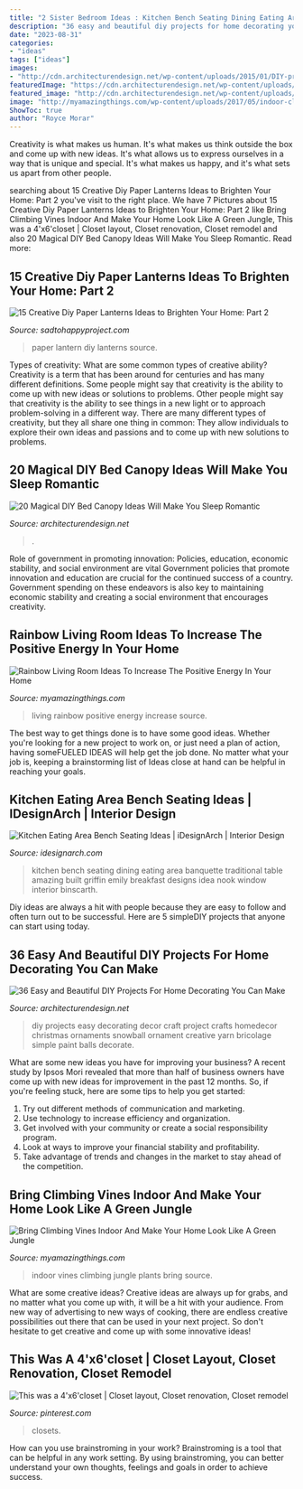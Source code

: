 ```yaml
---
title: "2 Sister Bedroom Ideas : Kitchen Bench Seating Dining Eating Area Banquette Traditional Table Amazing Built Griffin Emily Breakfast Designs Idea Nook Window Interior Binscarth"
description: "36 easy and beautiful diy projects for home decorating you can make"
date: "2023-08-31"
categories:
- "ideas"
tags: ["ideas"]
images:
- "http://cdn.architecturendesign.net/wp-content/uploads/2015/01/DIY-project-for-homedecor-3.jpg"
featuredImage: "https://cdn.architecturendesign.net/wp-content/uploads/2015/07/AD-DIY-Bed-Canopy-5.jpg"
featured_image: "http://cdn.architecturendesign.net/wp-content/uploads/2015/01/DIY-project-for-homedecor-3.jpg"
image: "http://myamazingthings.com/wp-content/uploads/2017/05/indoor-climbing-plants-8.jpg"
ShowToc: true
author: "Royce Morar"
---
```



Creativity is what makes us human. It's what makes us think outside the box and come up with new ideas. It's what allows us to express ourselves in a way that is unique and special. It's what makes us happy, and it's what sets us apart from other people.

	

		
searching about 15 Creative Diy Paper Lanterns Ideas to Brighten Your Home: Part 2 you've visit to the right place. We have 7 Pictures about 15 Creative Diy Paper Lanterns Ideas to Brighten Your Home: Part 2 like Bring Climbing Vines Indoor And Make Your Home Look Like A Green Jungle, This was a 4&#039;x6&#039;closet | Closet layout, Closet renovation, Closet remodel and also 20 Magical DIY Bed Canopy Ideas Will Make You Sleep Romantic. Read more:
		
    
## 15 Creative Diy Paper Lanterns Ideas To Brighten Your Home: Part 2

<img loading=lazy src="https://sadtohappyproject.com/wp-content/uploads/2014/12/how-to-make-paper-lanterns2.jpg" onerror="this.onerror=null;this.src='https://tse2.mm.bing.net/th?id=OIP.0A3cydwM52-tC6sXzn2p7QHaJ4&amp;pid=15.1';" alt="15 Creative Diy Paper Lanterns Ideas to Brighten Your Home: Part 2">

_Source: sadtohappyproject.com_

>paper lantern diy lanterns source. 

	

Types of creativity: What are some common types of creative ability?
Creativity is a term that has been around for centuries and has many different definitions. Some people might say that creativity is the ability to come up with new ideas or solutions to problems. Other people might say that creativity is the ability to see things in a new light or to approach problem-solving in a different way. There are many different types of creativity, but they all share one thing in common: They allow individuals to explore their own ideas and passions and to come up with new solutions to problems.

    
## 20 Magical DIY Bed Canopy Ideas Will Make You Sleep Romantic

<img loading=lazy src="https://cdn.architecturendesign.net/wp-content/uploads/2015/07/AD-DIY-Bed-Canopy-5.jpg" onerror="this.onerror=null;this.src='https://tse2.mm.bing.net/th?id=OIP.rSlS-P24WMJJJnProar_iAHaLF&amp;pid=15.1';" alt="20 Magical DIY Bed Canopy Ideas Will Make You Sleep Romantic">

_Source: architecturendesign.net_

>. 

	

Role of government in promoting innovation: Policies, education, economic stability, and social environment are vital
Government policies that promote innovation and education are crucial for the continued success of a country. Government spending on these endeavors is also key to maintaining economic stability and creating a social environment that encourages creativity.

    
## Rainbow Living Room Ideas To Increase The Positive Energy In Your Home

<img loading=lazy src="http://myamazingthings.com/wp-content/uploads/2017/07/Colourful_interior-10.jpg" onerror="this.onerror=null;this.src='https://tse3.mm.bing.net/th?id=OIP.tt68-gkzBsFWT4XmHxDyIgHaJ4&amp;pid=15.1';" alt="Rainbow Living Room Ideas To Increase The Positive Energy In Your Home">

_Source: myamazingthings.com_

>living rainbow positive energy increase source. 

	

The best way to get things done is to have some good ideas. Whether you're looking for a new project to work on, or just need a plan of action, having someFUELED IDEAS will help get the job done. No matter what your job is, keeping a brainstorming list of Ideas close at hand can be helpful in reaching your goals.

    
## Kitchen Eating Area Bench Seating Ideas | IDesignArch | Interior Design

<img loading=lazy src="http://www.idesignarch.com/wp-content/uploads/Kitchen-Bench-Seating-Ideas_8.jpg" onerror="this.onerror=null;this.src='https://tse2.mm.bing.net/th?id=OIP.Ti7eAF9qtKxf-H3s9y6HzAHaJ4&amp;pid=15.1';" alt="Kitchen Eating Area Bench Seating Ideas | iDesignArch | Interior Design">

_Source: idesignarch.com_

>kitchen bench seating dining eating area banquette traditional table amazing built griffin emily breakfast designs idea nook window interior binscarth. 

	

Diy ideas are always a hit with people because they are easy to follow and often turn out to be successful. Here are 5 simpleDIY projects that anyone can start using today.

    
## 36 Easy And Beautiful DIY Projects For Home Decorating You Can Make

<img loading=lazy src="http://cdn.architecturendesign.net/wp-content/uploads/2015/01/DIY-project-for-homedecor-3.jpg" onerror="this.onerror=null;this.src='https://tse3.mm.bing.net/th?id=OIP.KYeDllPIH8ThtQg5GNFUeQHaHZ&amp;pid=15.1';" alt="36 Easy and Beautiful DIY Projects For Home Decorating You Can Make">

_Source: architecturendesign.net_

>diy projects easy decorating decor craft project crafts homedecor christmas ornaments snowball ornament creative yarn bricolage simple paint balls decorate. 

	

What are some new ideas you have for improving your business?
A recent study by Ipsos Mori revealed that more than half of business owners have come up with new ideas for improvement in the past 12 months. So, if you're feeling stuck, here are some tips to help you get started: 
1. Try out different methods of communication and marketing.
2. Use technology to increase efficiency and organization.
3. Get involved with your community or create a social responsibility program.
4. Look at ways to improve your financial stability and profitability.
5. Take advantage of trends and changes in the market to stay ahead of the competition.

    
## Bring Climbing Vines Indoor And Make Your Home Look Like A Green Jungle

<img loading=lazy src="http://myamazingthings.com/wp-content/uploads/2017/05/indoor-climbing-plants-8.jpg" onerror="this.onerror=null;this.src='https://tse1.mm.bing.net/th?id=OIP.lTt33NQM3PT07jhKKe-FGwHaLH&amp;pid=15.1';" alt="Bring Climbing Vines Indoor And Make Your Home Look Like A Green Jungle">

_Source: myamazingthings.com_

>indoor vines climbing jungle plants bring source. 

	

What are some creative ideas?
Creative ideas are always up for grabs, and no matter what you come up with, it will be a hit with your audience. From new way of advertising to new ways of cooking, there are endless creative possibilities out there that can be used in your next project. So don't hesitate to get creative and come up with some innovative ideas!

    
## This Was A 4&#039;x6&#039;closet | Closet Layout, Closet Renovation, Closet Remodel

<img loading=lazy src="https://i.pinimg.com/736x/e5/ba/e5/e5bae5091a79519e10a17ee0bf72f94e.jpg" onerror="this.onerror=null;this.src='https://tse4.mm.bing.net/th?id=OIP.ihxCZH_9EskOQf1elZnO0gHaJ3&amp;pid=15.1';" alt="This was a 4&#039;x6&#039;closet | Closet layout, Closet renovation, Closet remodel">

_Source: pinterest.com_

>closets. 

	

How can you use brainstroming in your work?
Brainstroming is a tool that can be helpful in any work setting. By using brainstroming, you can better understand your own thoughts, feelings and goals in order to achieve success.

